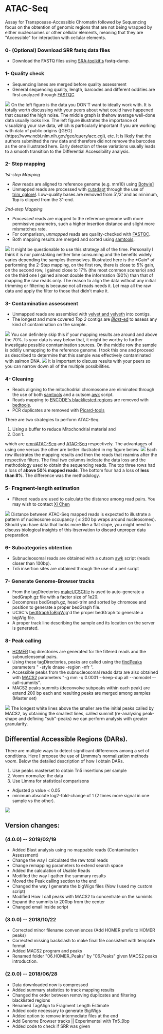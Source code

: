 # ATAC-Seq
Assay for Transposase-Accessible Chromatin followed by Sequencing focus on the obtention of genomic regions that are not being wrapped by either nucleosomes or other cellular elements, meaning that they are "Accessible" for interaction with cellular elements.

### 0- (Optional) Download SRR fastq data files
- Download the FASTQ files using [SRA-toolkit's](https://github.com/ncbi/sra-tools) fastq-dump.

### 1- Quality check
- Sequencing lanes are merged before quality assessment
- General sequencing quality, length, barcodes and different oddities are first analyzed through [FASTQC](https://www.bioinformatics.babraham.ac.uk/projects/fastqc/)
<img src="/ATAC-Seq/Images/00.QualityControl.png">
On the left figure is the data you DON'T want to ideally work with. It is totally worth discussing with your peers about what could have happened that caused the high noise.
The middle graph is thehow average well-done data usually looks like. 
The left figure illustrates the importance of visualizing your raw data, which is particularly important if you are working with data of public origins ([GEO](https://www.ncbi.nlm.nih.gov/geo/query/acc.cgi), etc.
It is likely that the authors submitted the raw data and therefore did not remove the barcodes as the one illustrated here.
Early detection of these variations usually leads to a smooth transition to the Differential Accessibility analysis.

### 2- Step mapping
_1st-step Mapping_
- _Raw_ reads are aligned to reference genome (e.g. mm10) using [Botwie1](http://bowtie-bio.sourceforge.net/manual.shtml)
- Unmapped reads are processed with [cutadapt](https://cutadapt.readthedocs.io/en/stable/guide.html) through the use of [trim_galore!](https://www.bioinformatics.babraham.ac.uk/projects/trim_galore/). 
Low-quality bases are removed from 5'/3' and as minimum, 1bp is clipped from the 3'-end.

_2nd-step Mapping_
- _Processed_ reads are mapped to the reference genome with more permissive parametrs, such a higher insertion distance and slight more mismatches rate.
- For comparison, _unmapped_ reads are quality-checked with [FASTQC](https://www.bioinformatics.babraham.ac.uk/projects/fastqc/).
- Both mapping results are merged and sorted using [samtools](http://samtools.sourceforge.net/).
<img src="/ATAC-Seq/Images/01.2StepMapping.png">
It might be questionable to use this strategy all of the time. Personally I think it is nor painstaking neither time consuming and the benefits widely varies depending the samples themselves.
Illustrated here is the *Gain* of performing the 2-Step mapping, on the first row, there is close to 5% gain, on the second row, I gained close to 17% (the most common scenario) and on the third one I gained almost double the information (90%) than that of mapping the raw reads only.
The reason to align the data without any initial trimming or filtering is because not all reads needs it. Let map all the raw data and apply the filter to those that didn't make it.

### 3- Contamination assessment
- Unmapped reads are assembled with [velvet and velveth](https://www.ebi.ac.uk/~zerbino/velvet/) into contigs.
- The longest and more covered _Top 3_ contigs are [_Blast_-ed](https://blast.ncbi.nlm.nih.gov/Blast.cgi) to assess any kind of contamination on the sample.
<img src="/ATAC-Seq/Images/02.ContaminationAnalysis.png">
You can definitely skip this if your mapping results are around and above the 70%. Is your data is way below that, it might be worthy to further investigate possible conntamination sources.
On the middle row the sample is oddily unmapping to the reference genome. I took this one and proceed as described to determine that this sample was effectively contaminated with salmon DNA.
<img src="/ATAC-Seq/Images/03.ContaminationAnalysisIllustration.png">
It is important to discuss results with your peers so you can narrow down all of the multiple possibilities.

### 4- Cleaning
- Reads aligning to the mitochodrial chromosome are eliminated through the use of both [samtools](http://samtools.sourceforge.net/) and a cutsom [awk](https://www.gnu.org/software/gawk/manual/gawk.html) script.
- Reads mapping to [ENCODE's blackliested regions](https://sites.google.com/site/anshulkundaje/projects/blacklists) are removed with [bedtools](https://bedtools.readthedocs.io/en/latest/).
- PCR duplicates are removed with [Picard-tools](https://broadinstitute.github.io/picard/)

There are two strategies to perform ATAC-Seq.
1. Using a buffer to reduce Mitochondrial material and 
2. Don't.

which are [omniATAC-Seq](https://www.nature.com/articles/nmeth.4396) and [ATAC-Seq](https://currentprotocols.onlinelibrary.wiley.com/doi/full/10.1002/0471142727.mb2129s109) respectively. 
The advantages of using one versus the other are better illustrated in my figure below. 
<img src="/ATAC-Seq/Images/04.Filtering.png">
Each row illustrates the mapping results and then the reads that reamins after the respective filters.
The final two columns indicate the data loss and the methodology used to obtain the sequencing reads.
The top three rows had a loss of __above 50% mapped reads__. The bottom four had a loss of __less than 8%__. The difference was the methodology.

### 5- Fragment-length estimation
- Filtered reads are used to calculate the distance among read pairs. You may wish to contact [Xi Chen](mailto:xi.chen.xchen@gmail.com)
<img src="/ATAC-Seq/Images/05.FragmentLengthEstimation.png">
Distance between ATAC-Seq mapped reads is expected to illustrate a pattern of nucleosome occupancy ( ≤ 200 bp wraps around nucleosomes). 
Should you have data that looks more like a flat slope, you might need to discuss biological insights of this ibservation to discard unproper data preparation.

### 6- Subcategories obtention
- Subnucleosomal reads are obtained with a cutsom [awk](https://www.gnu.org/software/gawk/manual/gawk.html) script (reads closer than 100bp).
- Tn5 insertion sites are obtained through the use of a perl script

### 7- Generate Genome-Browser tracks
- From the tagDirectories [makeUCSCfile](http://homer.ucsd.edu/homer/ngs/ucsc.html) is used to auto-generate a bedGraph.gz file with a factor size of 1e20.
- Decompress bedGraph.gz, head-trim and sorted by chromose and position to generate a proper bedGraph file.
- UCSC's [bedGraphToBigWig](https://genome.ucsc.edu/goldenpath/help/bigWig.html)'d the proper bedGraph to generate a bigWig file.
- A proper track line describing the sample and its location on the server is generated.

### 8- Peak calling
- [HOMER](http://homer.ucsd.edu/homer/ngs/tagDir.html) tag directories are generated for the filtered reads and the subnucleosomal pairs. 
- Using these tagDirectories, peaks are called using the [findPeaks](http://homer.ucsd.edu/homer/ngs/peaks.html) parameters " -style dnase -region -nfr ".
- Accessible peaks from the subnucleosomal reads data are also obtained with [MACS2](https://github.com/taoliu/MACS) parameters "-g mm -q 0.0001  --keep-dup all --nomodel --call-summits".
- MACS2 peaks summits (deconvolve subpeaks within each peak) are extend 200 bp each and resulting peaks are merged among samples (Master set)
<img src="/ATAC-Seq/Images/06.DefineAccessibleRegions.png">
The longest white lines above the smaller are the initial peaks called by MACS2, by obtaining the smallest lines, called summit (re-analysing peak-shape and defining "sub"-peaks) we can perform analysis with greater granularity.

Differential Accessible Regions (DARs).
---------------------------------------
There are multiple ways to detect significant differences among a set of conditions. Here I propose the use of Limmma's normalization methods _voom_. Below the detailed description of how I obtain DARs.
1. Use peaks masterset to obtain Tn5 insertions per sample
2. Voom-normalize the data
3. Use Limma for statistical comparisons
- Adjusted p value < 0.05
- minimum absolute log2-fold-change of 1 (2 times more signal in one sample vs the other).
<img src="/ATAC-Seq/Images/07.DARs.png">


## Version changes:

### (4.0.0) -- 2019/02/19
- Added Blast analysis using no mappable reads (Contamination Assessment)
- Change the way I calculated the raw total reads
- Change remapping parameters to extend search space
- Added the calculation of Usable Reads
- Modified the way I gather the summary results
- Moved the Peak calling section to the end
- Changed the way I generate the bigWigs files (Now I used my custom script)
- Modified How I call peaks with MACS2 to concentrate on the sumimts
- Expand the summits to 200bp from the center
- Changed email inside script

### (3.0.0) -- 2018/10/22
- Corrected minor filename conveniences (Add HOMER prefix to HOMER peaks)
- Corrected missing backslash to make final file consistent with template format
- Added MACS2 program and peaks
- Renamed folder "06.HOMER_Peaks" by "06.Peaks" given MACS2 peaks introduction.

### (2.0.0) -- 2018/06/28
- Data downloaded now is compressed
- Added summary statistics to track mapping results
- Changed the order between removing duplicates and filtering blacklisted regions
- Renamed TagAlign to Fragment Length Estimate
- Added code necessary to generate BigWigs
- Added option to remove intermediate files at the end
- Add Genome Browser tracks || Experimental with Tn5_9bp
- Added code to check if SRR was given
